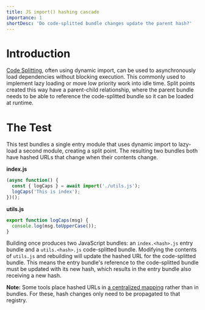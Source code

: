 ```yaml
---
title: JS import() hashing cascade
importance: 1
shortDesc: 'Do code-splitted bundle changes update the parent hash?'
---
```


# Introduction

[Code Splitting](/code-splitting/), often using dynamic import, can be used to asynchronously load dependencies without blocking execution. This commonly used to implement lazy loading or move low priority work into idle time. Split points created this way have a parent-child relationship, where the parent bundle needs to be able to reference the code-splitted bundle so it can be loaded at runtime.

# The Test

This test bundles a single entry module that uses dynamic import to lazy-load a second module, creating a split point. The resulting two bundles both have hashed URLs that change when their contents change.

**index.js**

```js
(async function() {
  const { logCaps } = await import('./utils.js');
  logCaps('This is index');
})();
```

**utils.js**

```js
export function logCaps(msg) {
  console.log(msg.toUpperCase());
}
```

Building once produces two JavaScript bundles: an `index.<hash>.js` entry bundle and a `utils.<hash>.js` code-splitted bundle. Modifying the contents of `utils.js` and rebuilding will update the hashed URL for the code-splitted bundle. This means the entry bundle's reference to the code-splitted bundle must be updated with its new hash, which results in the entry bundle also receiving a new hash.

**Note:** Some tools place hashed URLs in [a centralized mapping](/hashing/avoid-cascade) rather than in bundles. For these, hash changes only need to be propagated to that registry.
